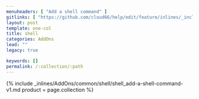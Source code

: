 ```yaml
---
menuheaders: [ "Add a shell command" ]
gitlinks: [ "https://github.com/cloud66/help/edit/feature/inlines/_includes/_inlines/AddOns/common/shell/shell_add-a-shell-command-v1.md" ]
layout: post
template: one-col
title: shell
categories: AddOns
lead: ""
legacy: true

keywords: []
permalink: /:collection/:path
---
```





<a href="#add-a-shell-command"></a>{% include _inlines/AddOns/common/shell/shell_add-a-shell-command-v1.md  product = page.collection %}